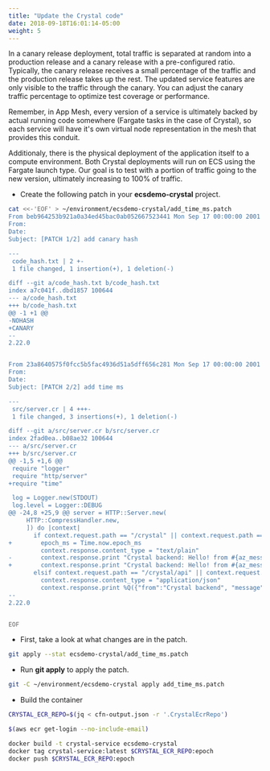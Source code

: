 ```yaml
---
title: "Update the Crystal code"
date: 2018-09-18T16:01:14-05:00
weight: 5
---
```


In a canary release deployment, total traffic is separated at random into a production release and a canary release with a pre-configured ratio. Typically, the canary release receives a small percentage of the traffic and the production release takes up the rest. The updated service features are only visible to the traffic through the canary. You can adjust the canary traffic percentage to optimize test coverage or performance.

Remember, in App Mesh, every version of a service is ultimately backed by actual running code somewhere (Fargate tasks in the case of Crystal), so each service will have it's own virtual node representation in the mesh that provides this conduit.

Additionaly, there is the physical deployment of the application itself to a compute environment. Both Crystal deployments will run on ECS using the Fargate launch type. Our goal is to test with a portion of traffic going to the new version, ultimately increasing to 100% of traffic.

* Create the following patch in your **ecsdemo-crystal** project.

```bash
cat <<-'EOF' > ~/environment/ecsdemo-crystal/add_time_ms.patch
From beb964253b921a0a34ed45bac0ab052667523441 Mon Sep 17 00:00:00 2001
From:
Date:
Subject: [PATCH 1/2] add canary hash

---
 code_hash.txt | 2 +-
 1 file changed, 1 insertion(+), 1 deletion(-)

diff --git a/code_hash.txt b/code_hash.txt
index a7c041f..dbd1857 100644
--- a/code_hash.txt
+++ b/code_hash.txt
@@ -1 +1 @@
-NOHASH
+CANARY
--
2.22.0


From 23a8640575f0fcc5b5fac4936d51a5dff656c281 Mon Sep 17 00:00:00 2001
From:
Date:
Subject: [PATCH 2/2] add time ms

---
 src/server.cr | 4 +++-
 1 file changed, 3 insertions(+), 1 deletion(-)

diff --git a/src/server.cr b/src/server.cr
index 2fad0ea..b08ae32 100644
--- a/src/server.cr
+++ b/src/server.cr
@@ -1,5 +1,6 @@
 require "logger"
 require "http/server"
+require "time"

 log = Logger.new(STDOUT)
 log.level = Logger::DEBUG
@@ -24,8 +25,9 @@ server = HTTP::Server.new(
     HTTP::CompressHandler.new,
     ]) do |context|
       if context.request.path == "/crystal" || context.request.path == "/crystal/"
+        epoch_ms = Time.now.epoch_ms
         context.response.content_type = "text/plain"
-        context.response.print "Crystal backend: Hello! from #{az_message} commit #{code_hash}"
+        context.response.print "Crystal backend: Hello! from #{az_message} commit #{code_hash} at #{epoch_ms}"
       elsif context.request.path == "/crystal/api" || context.request.path == "/crystal/api/"
         context.response.content_type = "application/json"
         context.response.print %Q({"from":"Crystal backend", "message": "#{az_message}", "commit": "#{code_hash.chomp}"})
--
2.22.0


EOF
```

* First, take a look at what changes are in the patch.

```bash
git apply --stat ecsdemo-crystal/add_time_ms.patch
```

* Run **git apply** to apply the patch.

```bash
git -C ~/environment/ecsdemo-crystal apply add_time_ms.patch
```

* Build the container

```bash
CRYSTAL_ECR_REPO=$(jq < cfn-output.json -r '.CrystalEcrRepo')

$(aws ecr get-login --no-include-email)

docker build -t crystal-service ecsdemo-crystal
docker tag crystal-service:latest $CRYSTAL_ECR_REPO:epoch
docker push $CRYSTAL_ECR_REPO:epoch
```
